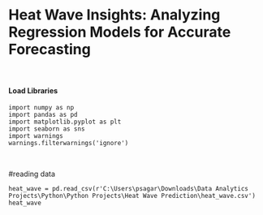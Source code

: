 # Heat Wave Insights: Analyzing Regression Models for Accurate Forecasting

<br/>

#### Load Libraries
```{r}
import numpy as np
import pandas as pd
import matplotlib.pyplot as plt
import seaborn as sns
import warnings
warnings.filterwarnings('ignore')
```
<br/>

#reading data
```{r}
heat_wave = pd.read_csv(r'C:\Users\psagar\Downloads\Data Analytics Projects\Python\Python Projects\Heat Wave Prediction\heat_wave.csv')
heat_wave
```
